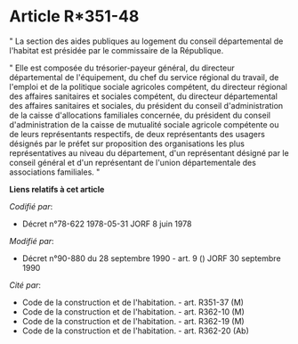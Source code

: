 # Article R*351-48

" La section des aides publiques au logement du conseil départemental de l'habitat est présidée par le commissaire de la
République.

" Elle est composée du trésorier-payeur général, du directeur départemental de l'équipement, du chef du service régional du
travail, de l'emploi et de la politique sociale agricoles compétent, du directeur régional des affaires sanitaires et
sociales compétent, du directeur départemental des affaires sanitaires et sociales, du président du conseil d'administration
de la caisse d'allocations familiales concernée, du président du conseil d'administration de la caisse de mutualité sociale
agricole compétente ou de leurs représentants respectifs, de deux représentants des usagers désignés par le préfet sur
proposition des organisations les plus représentatives au niveau du département, d'un représentant désigné par le conseil
général et d'un représentant de l'union départementale des associations familiales. "

**Liens relatifs à cet article**

_Codifié par_:

  - Décret n°78-622 1978-05-31 JORF 8 juin 1978

_Modifié par_:

  - Décret n°90-880 du 28 septembre 1990 - art. 9 () JORF 30 septembre 1990

_Cité par_:

  - Code de la construction et de l'habitation. - art. R351-37 (M)
  - Code de la construction et de l'habitation. - art. R362-10 (M)
  - Code de la construction et de l'habitation. - art. R362-19 (M)
  - Code de la construction et de l'habitation. - art. R362-20 (Ab)
